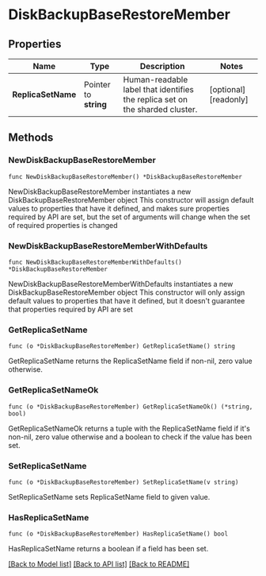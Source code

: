 # DiskBackupBaseRestoreMember

## Properties

Name | Type | Description | Notes
------------ | ------------- | ------------- | -------------
**ReplicaSetName** | Pointer to **string** | Human-readable label that identifies the replica set on the sharded cluster. | [optional] [readonly] 

## Methods

### NewDiskBackupBaseRestoreMember

`func NewDiskBackupBaseRestoreMember() *DiskBackupBaseRestoreMember`

NewDiskBackupBaseRestoreMember instantiates a new DiskBackupBaseRestoreMember object
This constructor will assign default values to properties that have it defined,
and makes sure properties required by API are set, but the set of arguments
will change when the set of required properties is changed

### NewDiskBackupBaseRestoreMemberWithDefaults

`func NewDiskBackupBaseRestoreMemberWithDefaults() *DiskBackupBaseRestoreMember`

NewDiskBackupBaseRestoreMemberWithDefaults instantiates a new DiskBackupBaseRestoreMember object
This constructor will only assign default values to properties that have it defined,
but it doesn't guarantee that properties required by API are set

### GetReplicaSetName

`func (o *DiskBackupBaseRestoreMember) GetReplicaSetName() string`

GetReplicaSetName returns the ReplicaSetName field if non-nil, zero value otherwise.

### GetReplicaSetNameOk

`func (o *DiskBackupBaseRestoreMember) GetReplicaSetNameOk() (*string, bool)`

GetReplicaSetNameOk returns a tuple with the ReplicaSetName field if it's non-nil, zero value otherwise
and a boolean to check if the value has been set.

### SetReplicaSetName

`func (o *DiskBackupBaseRestoreMember) SetReplicaSetName(v string)`

SetReplicaSetName sets ReplicaSetName field to given value.

### HasReplicaSetName

`func (o *DiskBackupBaseRestoreMember) HasReplicaSetName() bool`

HasReplicaSetName returns a boolean if a field has been set.

[[Back to Model list]](../README.md#documentation-for-models) [[Back to API list]](../README.md#documentation-for-api-endpoints) [[Back to README]](../README.md)


